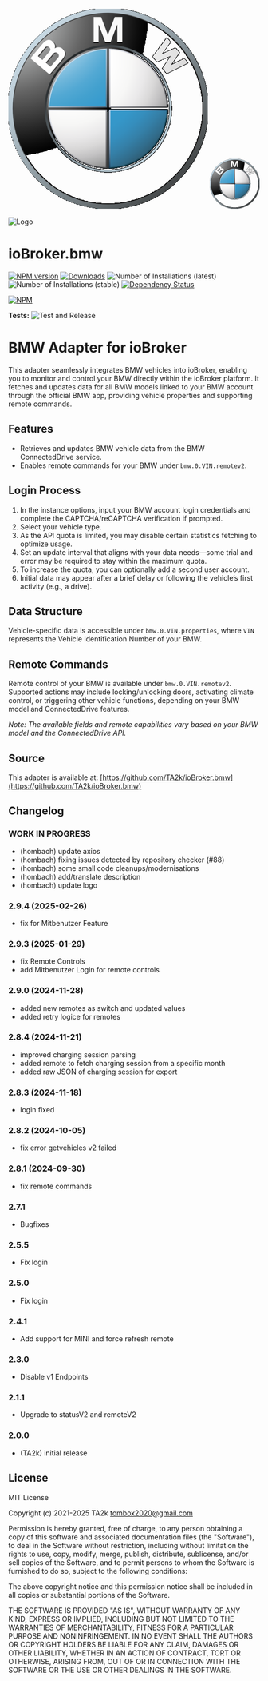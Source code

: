 ![Logo](admin/bmw.png)
<img src="admin/bmw.png" alt="Logo" width="100"/>

![Logo](<img src="admin/bmw.png" alt="Logo" width="100"/>)



# ioBroker.bmw

[![NPM version](https://img.shields.io/npm/v/iobroker.bmw.svg)](https://www.npmjs.com/package/iobroker.bmw)
[![Downloads](https://img.shields.io/npm/dm/iobroker.bmw.svg)](https://www.npmjs.com/package/iobroker.bmw)
![Number of Installations (latest)](https://iobroker.live/badges/bmw-installed.svg)
![Number of Installations (stable)](https://iobroker.live/badges/bmw-stable.svg)
[![Dependency Status](https://img.shields.io/david/TA2k/iobroker.bmw.svg)](https://david-dm.org/TA2k/iobroker.bmw)

[![NPM](https://nodei.co/npm/iobroker.bmw.png?downloads=true)](https://nodei.co/npm/iobroker.bmw/)

**Tests:** ![Test and Release](https://github.com/TA2k/ioBroker.bmw/workflows/Test%20and%20Release/badge.svg)

# BMW Adapter for ioBroker

This adapter seamlessly integrates BMW vehicles into ioBroker, enabling you to monitor and control your BMW directly within the ioBroker platform. It fetches and updates data for all BMW models linked to your BMW account through the official BMW app, providing vehicle properties and supporting remote commands.

## Features
- Retrieves and updates BMW vehicle data from the BMW ConnectedDrive service.
- Enables remote commands for your BMW under `bmw.0.VIN.remotev2`.

## Login Process
1. In the instance options, input your BMW account login credentials and complete the CAPTCHA/reCAPTCHA verification if prompted.
2. Select your vehicle type.
3. As the API quota is limited, you may disable certain statistics fetching to optimize usage.
4. Set an update interval that aligns with your data needs—some trial and error may be required to stay within the maximum quota.
5. To increase the quota, you can optionally add a second user account.
6. Initial data may appear after a brief delay or following the vehicle’s first activity (e.g., a drive).

## Data Structure
Vehicle-specific data is accessible under `bmw.0.VIN.properties`, where `VIN` represents the Vehicle Identification Number of your BMW.

## Remote Commands
Remote control of your BMW is available under `bmw.0.VIN.remotev2`. Supported actions may include locking/unlocking doors, activating climate control, or triggering other vehicle functions, depending on your BMW model and ConnectedDrive features.

*Note: The available fields and remote capabilities vary based on your BMW model and the ConnectedDrive API.*

## Source
This adapter is available at: [https://github.com/TA2k/ioBroker.bmw](https://github.com/TA2k/ioBroker.bmw)

## Changelog

### **WORK IN PROGRESS**

- (hombach) update axios
- (hombach) fixing issues detected by repository checker (#88)
- (hombach) some small code cleanups/modernisations
- (hombach) add/translate description
- (hombach) update logo

### 2.9.4 (2025-02-26)

- fix for Mitbenutzer Feature

### 2.9.3 (2025-01-29)

- fix Remote Controls
- add Mitbenutzer Login for remote controls

### 2.9.0 (2024-11-28)

- added new remotes as switch and updated values
- added retry logice for remotes

### 2.8.4 (2024-11-21)

- improved charging session parsing
- added remote to fetch charging session from a specific month
- added raw JSON of charging session for export

### 2.8.3 (2024-11-18)

- login fixed

### 2.8.2 (2024-10-05)

- fix error getvehicles v2 failed

### 2.8.1 (2024-09-30)

- fix remote commands

### 2.7.1

- Bugfixes

### 2.5.5

- Fix login

### 2.5.0

- Fix login

### 2.4.1

- Add support for MINI and force refresh remote

### 2.3.0

- Disable v1 Endpoints

### 2.1.1

- Upgrade to statusV2 and remoteV2

### 2.0.0

- (TA2k) initial release

## License

MIT License

Copyright (c) 2021-2025 TA2k <tombox2020@gmail.com>

Permission is hereby granted, free of charge, to any person obtaining a copy
of this software and associated documentation files (the "Software"), to deal
in the Software without restriction, including without limitation the rights
to use, copy, modify, merge, publish, distribute, sublicense, and/or sell
copies of the Software, and to permit persons to whom the Software is
furnished to do so, subject to the following conditions:

The above copyright notice and this permission notice shall be included in all
copies or substantial portions of the Software.

THE SOFTWARE IS PROVIDED "AS IS", WITHOUT WARRANTY OF ANY KIND, EXPRESS OR
IMPLIED, INCLUDING BUT NOT LIMITED TO THE WARRANTIES OF MERCHANTABILITY,
FITNESS FOR A PARTICULAR PURPOSE AND NONINFRINGEMENT. IN NO EVENT SHALL THE
AUTHORS OR COPYRIGHT HOLDERS BE LIABLE FOR ANY CLAIM, DAMAGES OR OTHER
LIABILITY, WHETHER IN AN ACTION OF CONTRACT, TORT OR OTHERWISE, ARISING FROM,
OUT OF OR IN CONNECTION WITH THE SOFTWARE OR THE USE OR OTHER DEALINGS IN THE
SOFTWARE.
